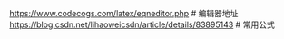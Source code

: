 https://www.codecogs.com/latex/eqneditor.php # 编辑器地址
https://blog.csdn.net/lihaoweicsdn/article/details/83895143 # 常用公式 
